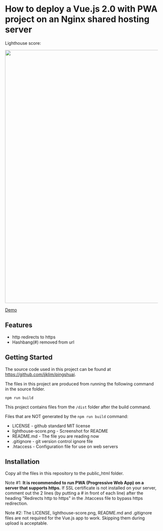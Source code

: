 # How to deploy a Vue.js 2.0 with PWA project on an Nginx shared hosting server

Lighthouse score:

<p align="center">
  <img src="https://github.com/ijklim/deploy_vue_shared_hosting/blob/master/lighthouse-score.png" width="832px">
</p>

[Demo](https://pingshuai.aiwebstudio.com)

## Features
* http redirects to https
* Hashbang(#) removed from url

## Getting Started

The source code used in this project can be found at https://github.com/ijklim/pingshuai.

The files in this project are produced from running the following command in the source folder.

```
npm run build
```

This project contains files from the `/dist` folder after the build command.

Files that are NOT generated by the `npm run build` command:
* LICENSE - github standard MIT license
* lighthouse-score.png - Screenshot for README
* README.md - The file you are reading now
* .gitignore - git version control ignore file
* .htaccess - Configuration file for use on web servers


## Installation

Copy all the files in this repository to the public_html folder.

Note #1: **It is recommended to run PWA (Progressive Web App) on a server that supports https.** If SSL certificate is not installed on your server, comment out the 2 lines (by putting a # in front of each line) after the heading "Redirects http to https" in the .htaccess file to bypass https redirection.

Note #2: The LICENSE, lighthouse-score.png, README.md and .gitignore files are not required for the Vue.js app to work. Skipping them during upload is acceptable.